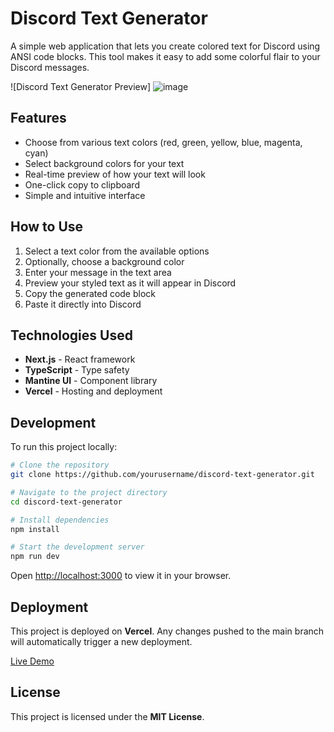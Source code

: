 # Discord Text Generator

A simple web application that lets you create colored text for Discord using ANSI code blocks. This tool makes it easy to add some colorful flair to your Discord messages.

![Discord Text Generator Preview]
![image](https://github.com/user-attachments/assets/22229fc7-d36b-4517-8684-38a79d1f9c0d)

## Features
- Choose from various text colors (red, green, yellow, blue, magenta, cyan)
- Select background colors for your text
- Real-time preview of how your text will look
- One-click copy to clipboard
- Simple and intuitive interface

## How to Use
1. Select a text color from the available options
2. Optionally, choose a background color
3. Enter your message in the text area
4. Preview your styled text as it will appear in Discord
5. Copy the generated code block
6. Paste it directly into Discord

## Technologies Used
- **Next.js** - React framework
- **TypeScript** - Type safety
- **Mantine UI** - Component library
- **Vercel** - Hosting and deployment

## Development
To run this project locally:

```sh
# Clone the repository
git clone https://github.com/yourusername/discord-text-generator.git

# Navigate to the project directory
cd discord-text-generator

# Install dependencies
npm install

# Start the development server
npm run dev
```

Open [http://localhost:3000](http://localhost:3000) to view it in your browser.

## Deployment
This project is deployed on **Vercel**. Any changes pushed to the main branch will automatically trigger a new deployment.

[Live Demo](https://discord-text-generator-dtg.vercel.app)

## License
This project is licensed under the **MIT License**.

